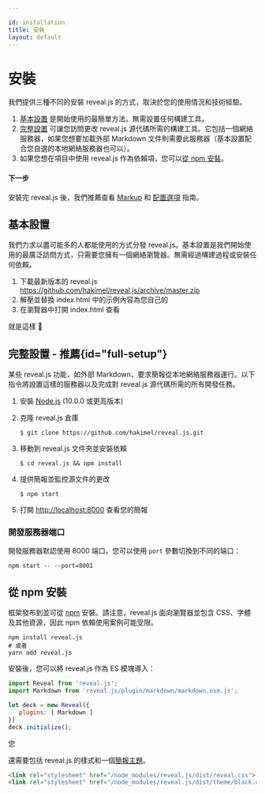 ```yaml
---

id: installation
title: 安裝
layout: default
---
```


# 安裝

我們提供三種不同的安裝 reveal.js 的方式，取決於您的使用情況和技術經驗。
1. [基本設置](#basic-setup) 是開始使用的最簡單方法。無需設置任何構建工具。
1. [完整設置](#full-setup) 可讓您訪問更改 reveal.js 源代碼所需的構建工具。它包括一個網絡服務器，如果您想要加載外部 Markdown 文件則需要此服務器（基本設置配合您自選的本地網絡服務器也可以）。
1. 如果您想在項目中使用 reveal.js 作為依賴項，您可以[從 npm 安裝](#installing-from-npm)。

#### 下一步

安裝完 reveal.js 後，我們推薦查看 [Markup](/markup/) 和 [配置選項](/config/) 指南。

## 基本設置

我們力求以盡可能多的人都能使用的方式分發 reveal.js。基本設置是我們開始使用的最廣泛訪問方式，只需要您擁有一個網絡瀏覽器。無需經過構建過程或安裝任何依賴。

1. 下載最新版本的 reveal.js <https://github.com/hakimel/reveal.js/archive/master.zip>
1. 解壓並替換 index.html 中的示例內容為您自己的
1. 在瀏覽器中打開 index.html 查看

就是這樣 🚀

## 完整設置 <span class="text-gray-500 font-normal">- 推薦</span>{id="full-setup"}

某些 reveal.js 功能，如外部 Markdown，要求簡報從本地網絡服務器運行。以下指令將設置這樣的服務器以及完成對 reveal.js 源代碼所需的所有開發任務。

1. 安裝 [Node.js](https://nodejs.org/) (10.0.0 或更高版本)

1. 克隆 reveal.js 倉庫
   ```shell
   $ git clone https://github.com/hakimel/reveal.js.git
   ```

1. 移動到 reveal.js 文件夾並安裝依賴
   ```shell
   $ cd reveal.js && npm install
   ```

1. 提供簡報並監控源文件的更改
   ```shell
   $ npm start
   ```

1. 打開 <http://localhost:8000> 查看您的簡報

### 開發服務器端口
開發服務器默認使用 8000 端口。您可以使用 `port` 參數切換到不同的端口：
```shell
npm start -- --port=8001
```

## 從 npm 安裝

框架發布到並可從 [npm](https://www.npmjs.com/package/reveal.js) 安裝。請注意，reveal.js 面向瀏覽器並包含 CSS、字體及其他資源，因此 npm 依賴使用案例可能受限。

```shell
npm install reveal.js
# 或者
yarn add reveal.js
```

安裝後，您可以將 reveal.js 作為 ES 模塊導入：
```js
import Reveal from 'reveal.js';
import Markdown from 'reveal.js/plugin/markdown/markdown.esm.js';

let deck = new Reveal({
   plugins: [ Markdown ]
})
deck.initialize();
```

您

還需要包括 reveal.js 的樣式和一個[簡報主題](/themes/)。
```html
<link rel="stylesheet" href="/node_modules/reveal.js/dist/reveal.css">
<link rel="stylesheet" href="/node_modules/reveal.js/dist/theme/black.css">
```